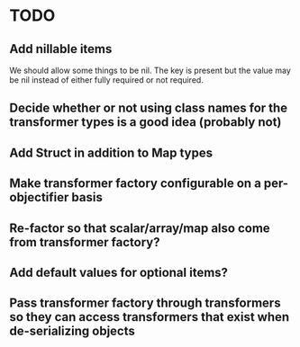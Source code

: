 # TODO

## Add nillable items

We should allow some things to be nil. The key is present but the value may be nil instead of either fully required or not required.

## Decide whether or not using class names for the transformer types is a good idea (probably not)

## Add Struct in addition to Map types

## Make transformer factory configurable on a per-objectifier basis

## Re-factor so that scalar/array/map also come from transformer factory?

## Add default values for optional items?

## Pass transformer factory through transformers so they can access transformers that exist when de-serializing objects

